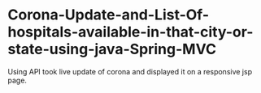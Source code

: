 # Corona-Update-and-List-Of-hospitals-available-in-that-city-or-state-using-java-Spring-MVC
Using API took live update of corona and displayed it on a responsive jsp page.
